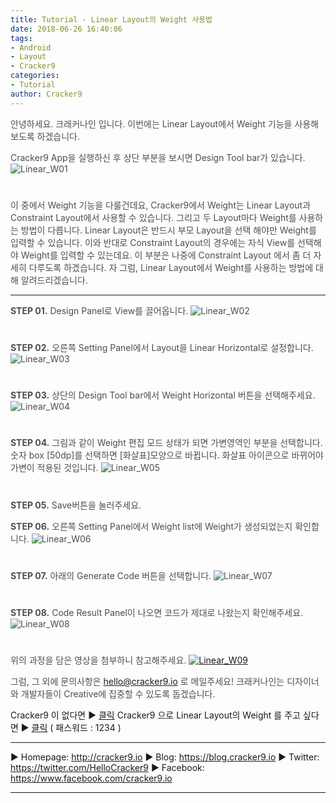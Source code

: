 ```yaml
---
title: Tutorial - Linear Layout의 Weight 사용법
date: 2018-06-26 16:40:06
tags: 
- Android
- Layout
- Cracker9
categories:
- Tutorial
author: Cracker9
---
```

<span style="color:#4d4d4d">안녕하세요. 크래커나인 입니다.
이번에는 Linear Layout에서 Weight 기능을 사용해보도록 하겠습니다.

<span style="color:#4d4d4d">Cracker9 App을 실행하신 후 상단 부분을 보시면 Design Tool bar가 있습니다.
![Linear_W01](/img/HowToUseLinearWeight/01.jpg?raw=true)
#  

<span style="color:#4d4d4d">이 중에서 Weight 기능을 다룰건데요, Cracker9에서 Weight는 Linear Layout과 Constraint Layout에서 사용할 수 있습니다. 그리고 두 Layout마다 Weight를 사용하는 방법이 다릅니다.
Linear Layout은 반드시 부모 Layout을 선택 해야만 Weight를 입력할 수 있습니다.
이와 반대로 Constraint Layout의 경우에는 자식 View를 선택해야 Weight를 입력할 수 있는데요. 이 부분은 나중에 Constraint Layout 에서 좀 더 자세히 다루도록 하겠습니다.
자 그럼, Linear Layout에서 Weight를 사용하는 방법에 대해 알려드리겠습니다.
***
<span style="color:#4d4d4d">**STEP 01.** Design Panel로 View를 끌어옵니다.
![Linear_W02](/img/HowToUseLinearWeight/02.gif?raw=true)
#  

<span style="color:#4d4d4d">**STEP 02.** 오른쪽 Setting Panel에서 Layout을 Linear Horizontal로 설정합니다.
![Linear_W03](/img/HowToUseLinearWeight/03.jpg?raw=true)
#  

<span style="color:#4d4d4d">**STEP 03.** 상단의 Design Tool bar에서 Weight Horizontal 버튼을 선택해주세요.
![Linear_W04](/img/HowToUseLinearWeight/04.jpg?raw=true)
#  

<span style="color:#4d4d4d">**STEP 04.** 그림과 같이 Weight 편집 모드 상태가 되면 가변영역인 부분을 선택합니다.
숫자 box [50dp]를 선택하면 [화살표]모양으로 바뀝니다. 화살표 아이콘으로 바뀌어야 가변이 적용된 것입니다.
![Linear_W05](/img/HowToUseLinearWeight/05.jpg?raw=true)
#  

<span style="color:#4d4d4d">**STEP 05.** Save버튼을 눌러주세요.

<span style="color:#4d4d4d">**STEP 06.** 오른쪽 Setting Panel에서 Weight list에 Weight가 생성되었는지 확인합니다.
![Linear_W06](/img/HowToUseLinearWeight/06.jpg?raw=true)
#  

<span style="color:#4d4d4d">**STEP 07.** 아래의 Generate Code 버튼을 선택합니다.
![Linear_W07](/img/HowToUseLinear/06.jpg?raw=true)
#  

<span style="color:#4d4d4d">**STEP 08.** Code Result Panel이 나오면 코드가 제대로 나왔는지 확인해주세요.
![Linear_W08](/img/HowToUseLinearWeight/08.jpg?raw=true)
#  

<span style="color:#4d4d4d">위의 과정을 담은 영상을 첨부하니 참고해주세요.
[![Linear_W09](/img/HowToUseLinear/v01.jpg?raw=true)](https://youtu.be/klHAy3X2xDw)

<span style="color:#4d4d4d">그럼, 그 외에 문의사항은 [hello@cracker9.io](helloo@cracker9.io) 로 메일주세요!
크래커나인는 디자이너와 개발자들이 Creative에 집중할 수 있도록 돕겠습니다.

Cracker9 이 없다면 ▶ [클릭](http://cracker9.io/#skip-downloads)
Cracker9 으로 Linear Layout의 Weight 를 주고 싶다면  ▶ [클릭](https://release.cracker9.io/code-snippet/artboards/d5f8eddf-70fb-4c6e-9c89-14d444ed5219/) ( 패스워드 : 1234 )

***

   ▶ Homepage: http://cracker9.io
   ▶ Blog: https://blog.cracker9.io
   ▶ Twitter: https://twitter.com/HelloCracker9
   ▶ Facebook: https://www.facebook.com/cracker9.io

***
